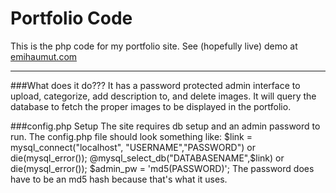 # Portfolio Code

This is the php code for my portfolio site. See (hopefully live) demo at [emihaumut.com](http://emihaumut.com/ "Emihaumut.com")

---
###What does it do???
It has a password protected admin interface to upload, categorize, add description to, and delete images. It will query the database to fetch the proper images to be displayed in the portfolio. 

###config.php Setup
The site requires db setup and an admin password to run. The config.php file should look something like:
    $link = mysql_connect("localhost", "USERNAME","PASSWORD") or die(mysql_error());
    @mysql_select_db("DATABASENAME",$link) or die(mysql_error());
    $admin_pw = 'md5(PASSWORD)';
The password does have to be an md5 hash because that's what it uses. 
